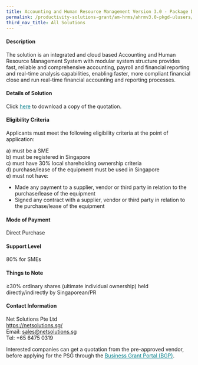 ```yaml
---
title: Accounting and Human Resource Management Version 3.0 - Package D (Unlimited Users)
permalink: /productivity-solutions-grant/am-hrms/ahrmv3.0-pkgd-ulusers/
third_nav_title: All Solutions
---
```


#### Description

The solution is an integrated and cloud based Accounting and Human Resource Management System with modular system structure provides fast, reliable and comprehensive accounting, payroll and financial reporting and real-time analysis capabilities, enabling faster, more compliant financial close and run real-time financial accounting and reporting processes.

#### Details of Solution

Click <a href="/images/psg-pdf/Test PSG solution display.xls" style="color:#037e8a">here</a> to download a copy of the quotation.

#### Eligibility Criteria

Applicants must meet the following eligibility criteria at the point of application:

a) must be a SME <br>
b) must be registered in Singapore <br>
c) must have 30% local shareholding ownership criteria <br>
d) purchase/lease of the equipment must be used in Singapore <br>
e) must not have:
- Made any payment to a supplier, vendor or third party in relation to the purchase/lease of the equipment
- Signed any contract with a supplier, vendor or third party in relation to the purchase/lease of the equipment

#### Mode of Payment
Direct Purchase

#### Support Level
80% for SMEs

#### Things to Note
≥30% ordinary shares (ultimate individual ownership) held directly/indirectly by Singaporean/PR

#### Contact Information
Net Solutions Pte Ltd <br>
<a href="https://netsolutions.sg/" style="color:#037e8a">https://netsolutions.sg/</a><br>
Email: <a href="mailto:sales@netsolutions.sg" style="color:#037e8a">sales@netsolutions.sg</a><br>
Tel: +65 6475 0319<br>

Interested companies can get a quotation from the pre-approved vendor, before applying for the PSG through the <a target="_blank" style="color:#037e8a" href="https://www.businessgrants.gov.sg/">Business Grant Portal (BGP)</a>.